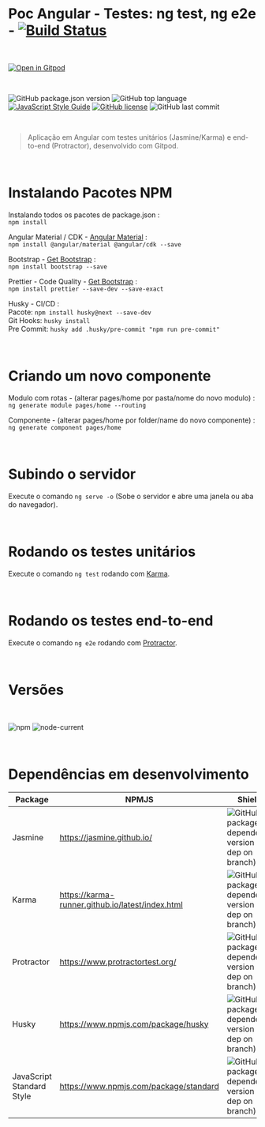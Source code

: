 # Poc Angular - Testes: ng test, ng e2e - [![Build Status][travis-img]][travis-url]

<br>

[![Open in Gitpod][open-gitpod-img]][open-gitpod-url]

<br>

![GitHub package.json version][version-img]
![GitHub top language][language-img]
[![JavaScript Style Guide][js-style-guide-img]][js-style-guide-url]
[![GitHub license][license-img]][license-url]
![GitHub last commit][commit-img]

<br>

> Aplicação em Angular com testes unitários (Jasmine/Karma) e end-to-end (Protractor), desenvolvido com Gitpod.

<br>

# Instalando Pacotes NPM

Instalando todos os pacotes de package.json :<br>
`npm install`

Angular Material / CDK - [Angular Material](https://material.angular.io/) :<br>
`npm install @angular/material @angular/cdk --save`

Bootstrap - [Get Bootstrap](https://getbootstrap.com/docs/4.0/getting-started/introduction/) :<br>
`npm install bootstrap --save`

Prettier - Code Quality - [Get Bootstrap](https://prettier.io/docs/en/install.html) :<br>
`npm install prettier --save-dev --save-exact`

Husky - CI/CD :<br>
Pacote: `npm install husky@next --save-dev` <br>
Git Hooks: `husky install` <br>
Pre Commit: `husky add .husky/pre-commit "npm run pre-commit"` <br>

<br>

# Criando um novo componente

Modulo com rotas - (alterar pages/home por pasta/nome do novo modulo) :<br>
`ng generate module pages/home --routing`

Componente - (alterar pages/home por folder/name do novo componente) :<br>
`ng generate component pages/home`

<br>

# Subindo o servidor

Execute o comando `ng serve -o` (Sobe o servidor e abre uma janela ou aba do navegador).

<br>

# Rodando os testes unitários

Execute o comando `ng test` rodando com [Karma](https://karma-runner.github.io).

<br>

# Rodando os testes end-to-end

Execute o comando `ng e2e` rodando com [Protractor](http://www.protractortest.org/).

<br>

# Versões

<br>

![npm][npm-img] ![node-current][node-current-img]

<br>

# Dependências em desenvolvimento

| Package                   | NPMJS                                            | Shields                                                                         |
| ------------------------- | ------------------------------------------------ | ------------------------------------------------------------------------------- |
| Jasmine                   | https://jasmine.github.io/                       | ![GitHub package.json dependency version (dev dep on branch)][jasmine-core-img] |
| Karma                     | https://karma-runner.github.io/latest/index.html | ![GitHub package.json dependency version (dev dep on branch)][karma-img]        |
| Protractor                | https://www.protractortest.org/                  | ![GitHub package.json dependency version (dev dep on branch)][protractor-img]   |
| Husky                     | https://www.npmjs.com/package/husky              | ![GitHub package.json dependency version (dev dep on branch)][husky-img]        |
| JavaScript Standard Style | https://www.npmjs.com/package/standard           | ![GitHub package.json dependency version (dev dep on branch)][standard-img]     |

<!-- Markdown link & images -->

[open-gitpod-img]: https://gitpod.io/button/open-in-gitpod.svg
[open-gitpod-url]: https://www.gitpod.io/#https://github.com/martins86/poc-angular-tests-unit-e2e
[version-img]: https://img.shields.io/github/package-json/v/martins86/poc-angular-tests-unit-e2e
[language-img]: https://img.shields.io/github/languages/top/martins86/poc-angular-tests-unit-e2e
[js-style-guide-img]: https://img.shields.io/badge/code_style-standard-brightgreen.svg
[js-style-guide-url]: https://standardjs.com
[license-img]: https://img.shields.io/github/license/martins86/poc-angular-tests-unit-e2e
[license-url]: https://github.com/martins86/poc-angular-tests-unit-e2e/blob/main/LICENSE
[travis-img]: https://travis-ci.com/martins86/poc-angular-tests-unit-e2e.svg?branch=master
[travis-url]: https://travis-ci.com/martins86/poc-angular-tests-unit-e2e
[commit-img]: https://img.shields.io/github/last-commit/martins86/poc-angular-tests-unit-e2e
[npm-img]: https://img.shields.io/npm/v/npm
[node-current-img]: https://img.shields.io/node/v/latest-version
[jasmine-core-img]: https://img.shields.io/github/package-json/dependency-version/martins86/poc-angular-tests-unit-e2e/dev/jasmine-core
[karma-img]: https://img.shields.io/github/package-json/dependency-version/martins86/poc-angular-tests-unit-e2e/dev/karma
[protractor-img]: https://img.shields.io/github/package-json/dependency-version/martins86/poc-angular-tests-unit-e2e/dev/protractor
[husky-img]: https://img.shields.io/github/package-json/dependency-version/martins86/poc-angular-tests-unit-e2e/dev/husky
[standard-img]: https://img.shields.io/github/package-json/dependency-version/martins86/poc-angular-tests-unit-e2e/dev/standard
